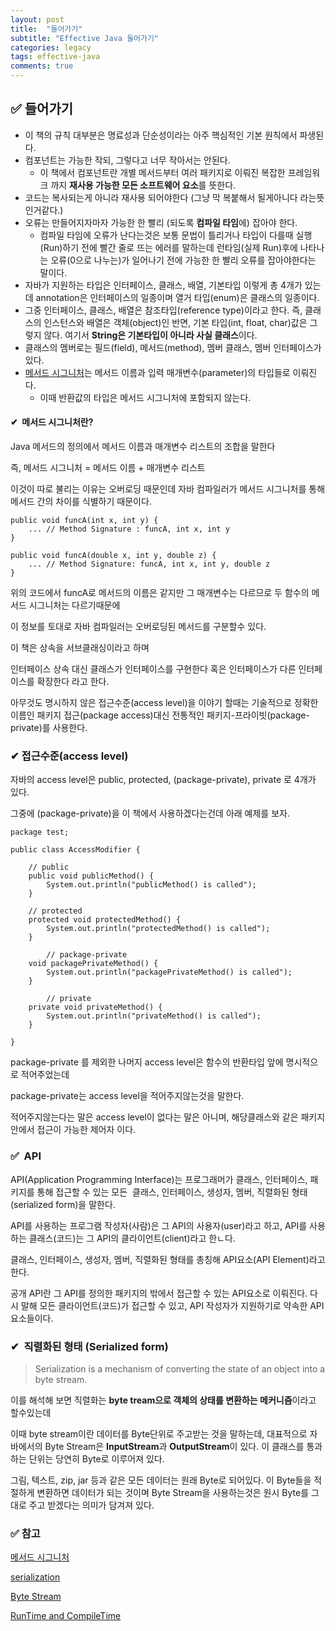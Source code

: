 ```yaml
---
layout: post
title:  "들어가기"
subtitle: "Effective Java 들어가기"
categories: legacy
tags: effective-java
comments: true
---
```

## ✅ 들어가기

-   이 책의 규칙 대부분은 명료성과 단순성이라는 아주 핵심적인 기본 원칙에서 파생된다.
-   컴포넌트는 가능한 작되, 그렇다고 너무 작아서는 안된다.
    -   이 책에서 컴포넌트란 개별 메서드부터 여러 패키지로 이뤄진 복잡한 프레임워크 까지 **재사용 가능한 모든 소프트웨어 요소**를 뜻한다.
-   코드는 복사되는게 아니라 재사용 되어야한다 (그냥 막 복붙해서 될게아니다 라는뜻인거같다.)
-   오류는 만들어지자마자 가능한 한 빨리 (되도록 **컴파일 타임**에) 잡아야 한다.
    -   컴파일 타임에 오류가 난다는것은 보통 문법이 틀리거나 타입이 다를때 실행(Run)하기 전에 빨간 줄로 뜨는 에러를 말하는데 런타임(실제 Run)후에 나타나는 오류(0으로 나누는)가 일어나기 전에 가능한 한 빨리 오류를 잡아야한다는 말이다.
-   자바가 지원하는 타입은 인터페이스, 클래스, 배열, 기본타입 이렇게 총 4개가 있는데 annotation은 인터페이스의 일종이며 열거 타입(enum)은 클래스의 일종이다.
-   그중 인터페이스, 클래스, 배열은 참조타입(reference type)이라고 한다. 즉, 클래스의 인스턴스와 배열은 객체(object)인 반면, 기본 타입(int, float, char)값은 그렇지 않다. 여기서 **String은 기본타입이 아니라 사실 클래스**이다.
-   클래스의 멤버로는 필드(field), 메서드(method), 멤버 클래스, 멤버 인터페이스가 있다.
-   [메서드 시그니처](https://wanna-b.tistory.com/75)는 메서드 이름과 입력 매개변수(parameter)의 타입들로 이뤄진다.
    -   이때 반환값의 타입은 메서드 시그니처에 포함되지 않는다.

#### ✔  메서드 시그니처란?

Java 메서드의 정의에서 메서드 이름과 매개변수 리스트의 조합을 말한다

즉, 메서드 시그니처 = 메서드 이름 + 매개변수 리스트

이것이 따로 불리는 이유는 오버로딩 때문인데 자바 컴파일러가 메서드 시그니처를 통해 메서드 간의 차이를 식별하기 때문이다.

```
public void funcA(int x, int y) {
	... // Method Signature : funcA, int x, int y
}

public void funcA(double x, int y, double z) {
	... // Method Signature: funcA, int x, int y, double z
}
```

위의 코드에서 funcA로 메서드의 이름은 같지만 그 매개변수는 다르므로 두 함수의 메서드 시그니처는 다르기때문에

이 정보를 토대로 자바 컴파일러는 오버로딩된 메서드를 구분할수 있다.

이 책은 상속을 서브클래싱이라고 하며

인터페이스 상속 대신 클래스가 인터페이스를 구현한다 혹은 인터페이스가 다른 인터페이스를 확장한다 라고 한다.

아무것도 명시하지 않은 접근수준(access level)을 이야기 할때는 기술적으로 정확한 이름인 패키지 접근(package access)대신 전통적인 패키지-프라이빗(package-private)를 사용한다.

### ✔ 접근수준(access level)

자바의 access level은 public, protected, (package-private), private 로 4개가 있다.

그중에 (package-private)을 이 책에서 사용하겠다는건데 아래 예제를 보자.

```
package test;

public class AccessModifier {

	// public
	public void publicMethod() {
		System.out.println("publicMethod() is called");
	}
    
	// protected
	protected void protectedMethod() {
		System.out.println("protectedMethod() is called");
	}
	
        // package-private
	void packagePrivateMethod() {
		System.out.println("packagePrivateMethod() is called");
	}
	
        // private
	private void privateMethod() {
		System.out.println("privateMethod() is called");
	}
    
}
```

package-private 를 제외한 나머지 access level은 함수의 반환타입 앞에 명시적으로 적어주었는데

package-private는 access level을 적어주지않는것을 말한다.

적어주지않는다는 말은 access level이 없다는 말은 아니며, 해당클래스와 같은 패키지 안에서 접근이 가능한 제어자 이다.

### ✅  API

API(Application Programming Interface)는 프로그래머가 클래스, 인터페이스, 패키지를 통해 접근할 수 있는 모든  클래스, 인터페이스, 생성자, 멤버, 직렬화된 형태(serialized form)을 말한다.

API를 사용하는 프로그램 작성자(사람)은 그 API의 사용자(user)라고 하고, API를 사용하는 클래스(코드)는 그 API의 클라이언트(client)라고 한ㄴ다.

클래스, 인터페이스, 생성자, 멤버, 직렬화된 형태를 총칭해 API요소(API Element)라고 한다.

공개 API란 그 API를 정의한 패키지의 밖에서 접근할 수 있는 API요소로 이뤄진다. 다시 말해 모든 클라이언트(코드)가 접근할 수 있고, API 작성자가 지원하기로 약속한 API 요소들이다.

### ✔  직렬화된 형태 (Serialized form)

> Serialization is a mechanism of converting the state of an object into a byte stream.

이를 해석해 보면 직렬화는 **byte tream으로 객체의 상태를 변환하는 메커니즘**이라고 할수있는데

이때 byte stream이란 데이터를 Byte단위로 주고받는 것을 말하는데, 대표적으로 자바에서의 Byte Stream은 **InputStream**과 **OutputStream**이 있다. 이 클래스를 통과하는 단위는 당연히 Byte로 이루어져 있다.

그림, 텍스트, zip, jar 등과 같은 모든 데이터는 원래 Byte로 되어있다. 이 Byte들을 적절하게 변환하면 데이터가 되는 것이며 Byte Stream을 사용하는것은 원시 Byte를 그대로 주고 받겠다는 의미가 담겨져 있다.

### ✅ 참고

[메서드 시그니처](https://wanna-b.tistory.com/75)

[serialization](https://www.geeksforgeeks.org/serialization-in-java/%20)

[Byte Stream](https://story.stevenlab.io/96)

[RunTime and CompileTime](https://dd-corp.tistory.com/9)